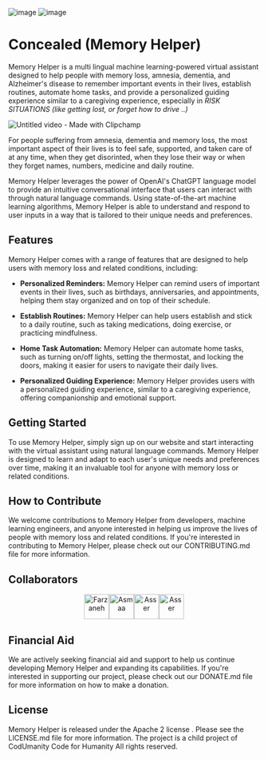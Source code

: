 ![image](https://user-images.githubusercontent.com/131690059/234466195-9e2c09e4-9f4c-463e-8b88-6cdd875a5a4a.png)
![image](https://user-images.githubusercontent.com/131690059/234466255-b3412bf3-bbca-4719-a23f-039f93c37f75.png)

                                                                 
# Concealed (Memory Helper)


Memory Helper is a multi lingual machine learning-powered virtual assistant designed to help people with memory loss, amnesia, dementia, and Alzheimer's disease to remember important events in their lives, establish routines, automate home tasks, and provide a personalized guiding experience similar to a caregiving experience, especially in *RISK SITUATIONS (like getting lost, or forget how to drive ..)* 

![Untitled video - Made with Clipchamp](https://user-images.githubusercontent.com/131690059/234485018-947453ec-a893-4932-8d4d-79ee74f4e308.gif)

For people suffering from amnesia, dementia and memory loss, the most important aspect of their lives is to feel safe, supported, and taken care of at any time, when they get disorinted, when they lose their way or when they forget names, numbers, medicine and daily routine.

Memory Helper leverages the power of OpenAI's ChatGPT language model to provide an intuitive conversational interface that users can interact with through natural language commands. Using state-of-the-art machine learning algorithms, Memory Helper is able to understand and respond to user inputs in a way that is tailored to their unique needs and preferences.

## Features

Memory Helper comes with a range of features that are designed to help users with memory loss and related conditions, including:

- **Personalized Reminders:** Memory Helper can remind users of important events in their lives, such as birthdays, anniversaries, and appointments, helping them stay organized and on top of their schedule.

- **Establish Routines:** Memory Helper can help users establish and stick to a daily routine, such as taking medications, doing exercise, or practicing mindfulness.

- **Home Task Automation:** Memory Helper can automate home tasks, such as turning on/off lights, setting the thermostat, and locking the doors, making it easier for users to navigate their daily lives.

- **Personalized Guiding Experience:** Memory Helper provides users with a personalized guiding experience, similar to a caregiving experience, offering companionship and emotional support.

## Getting Started

To use Memory Helper, simply sign up on our website and start interacting with the virtual assistant using natural language commands. Memory Helper is designed to learn and adapt to each user's unique needs and preferences over time, making it an invaluable tool for anyone with memory loss or related conditions.

## How to Contribute

We welcome contributions to Memory Helper from developers, machine learning engineers, and anyone interested in helping us improve the lives of people with memory loss and related conditions. If you're interested in contributing to Memory Helper, please check out our CONTRIBUTING.md file for more information.

## Collaborators
<p align="center"<a href="https://github.com/FarzanehEntezari"><img src="https://avatars.githubusercontent.com/u/38597178?v=4" width="50px" alt="Farzaneh" /></a><a href="https://github.com/asmaaEzz"><img src="https://avatars.githubusercontent.com/u/22638696?v=4?" width="50px" alt="Asmaa" /></a><a href= "https://github.com/AsserAboElkhair"><img src="https://avatars.githubusercontent.com/u/26458833?v=4" width="50px" alt="Asser" /></a><a href="https://github.com/amr-elsehemy"><img src="https://avatars.githubusercontent.com/u/2354585?v==4" width="50px" alt="Asser" /></a></p>

## Financial Aid

We are actively seeking financial aid and support to help us continue developing Memory Helper and expanding its capabilities. If you're interested in supporting our project, please check out our DONATE.md file for more information on how to make a donation.

## License

Memory Helper is released under the Apache 2 license . Please see the LICENSE.md file for more information.
The project is a child project of CodUmanity Code for Humanity All rights reserved.
